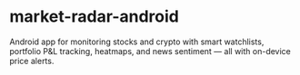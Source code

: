 # market-radar-android
Android app for monitoring stocks and crypto with smart watchlists, portfolio P&amp;L tracking, heatmaps, and news sentiment — all with on-device price alerts.
